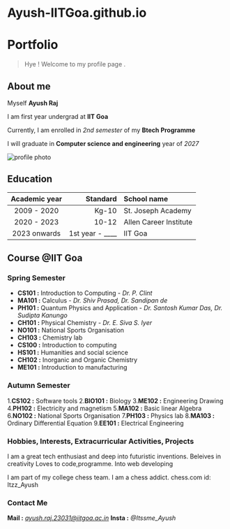 # Ayush-IITGoa.github.io
# Portfolio
>Hye ! Welcome to my profile page .

## About me

Myself **Ayush Raj**

I am first year undergrad at **IIT Goa**

Currently, I am enrolled in *2nd semester* of my **Btech Programme** 

I will graduate in **Computer science and engineering** year of *2027*

![profile photo](https://t3.ftcdn.net/jpg/06/81/04/96/240_F_681049694_t0hZQpUCCcE7Bob3R3cDYjthZ2B3PYi9.jpg)

## Education
| Academic year | Standard | School name
|:--------:| -------------:|:--
| 2009 - 2020 | Kg-10 | St. Joseph Academy
| 2020 - 2023 | 10-12 | Allen Career Institute
| 2023 onwards |1st year - ____ |IIT Goa

## Course @IIT Goa
### Spring Semester
- **CS101  :**   Introduction to Computing - *Dr. P. Clint*
- **MA101  :** Calculus - *Dr. Shiv Prasad, Dr. Sandipan de*
- **PH101 :** Quantum Physics and Application - *Dr. Santosh  Kumar Das, Dr. Sudipta Kanungo*
- **CH101 :** Physical Chemistry - *Dr. E. Siva S. Iyer*
- **NO101 :** National Sports Organisation 
- **CH103 :** Chemistry lab
- **CS100 :** Introduction to computing
- **HS101 :** Humanities and social science
- **CH102 :** Inorganic and Organic Chemistry
- **ME101 :** Introduction to manufacturing 

### Autumn Semester
1.**CS102 :** Software tools
2.**BIO101 :** Biology
3.**ME102 :** Engineering Drawing
4.**PH102 :** Electricity and magnetism
5.**MA102 :** Basic linear Algebra
6.**NO102 :** National Sports Organisation 
7.**PH103 :** Physics lab
8.**MA103 :** Ordinary Differential Equation
9.**EE101 :** Electrical Engineering

### Hobbies, Interests, Extracurricular Activities, Projects

I am a great tech enthusiast and deep into futuristic inventions.
Beleives in creativity
Loves to code,programme.
Into web developing

I am part of my college chess team.
I am a chess addict.
chess.com id: Itzz_Ayush

### Contact Me
**Mail :** *ayush.raj.23031@iitgoa.ac.in*
**Insta :** *@Itssme_Ayush*
